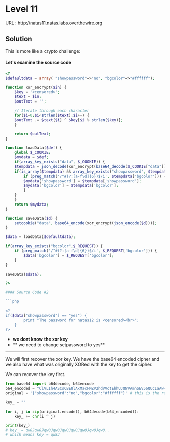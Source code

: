 # Level 11

URL : http://natas11.natas.labs.overthewire.org

## Solution

This is more like  a crypto challenge:

#### Let's examine the source code

```php
<?
$defaultdata = array( "showpassword"=>"no", "bgcolor"=>"#ffffff");

function xor_encrypt($in) {
    $key = '<censored>';
    $text = $in;
    $outText = '';

    // Iterate through each character
    for($i=0;$i<strlen($text);$i++) {
    $outText .= $text[$i] ^ $key[$i % strlen($key)];
    }

    return $outText;
}

function loadData($def) {
    global $_COOKIE;
    $mydata = $def;
    if(array_key_exists("data", $_COOKIE)) {
    $tempdata = json_decode(xor_encrypt(base64_decode($_COOKIE["data"])), true);
    if(is_array($tempdata) && array_key_exists("showpassword", $tempdata) && array_key_exists("bgcolor", $tempdata)) {
        if (preg_match('/^#(?:[a-f\d]{6})$/i', $tempdata['bgcolor'])) {
        $mydata['showpassword'] = $tempdata['showpassword'];
        $mydata['bgcolor'] = $tempdata['bgcolor'];
        }
    }
    }
    return $mydata;
}

function saveData($d) {
    setcookie("data", base64_encode(xor_encrypt(json_encode($d))));
}

$data = loadData($defaultdata);

if(array_key_exists("bgcolor",$_REQUEST)) {
    if (preg_match('/^#(?:[a-f\d]{6})$/i', $_REQUEST['bgcolor'])) {
        $data['bgcolor'] = $_REQUEST['bgcolor'];
    }
}

saveData($data);

?>

#### Source Code #2

```php

<?
if($data["showpassword"] == "yes") {
        print "The password for natas12 is <censored><br>";
    }
?>
```

- **we dont know the xor key**
- ** we need to change setpassword to yes**


---------------------
We will first recover the xor key. We have the base64 encoded cipher and we also have what was originally XORed with the key to get the cipher.

We can recover the key first.

```python
from base64 import b64decode, b64encode
b64_encoded = "ClVLIh4ASCsCBE8lAxMacFMZV2hdVVotEhhUJQNVAmhSEV56QUcIaAw="
original = '{"showpassword":"no","bgcolor":"#ffffff"}' # this is the result on using php's json_encode(array) on the original array in source code 

key_ = ""

for i, j in zip(original.encode(), b64decode(b64_encoded)):
    key_ += chr(i ^ j)

print(key_)
# key_ = qw8Jqw8Jqw8Jqw8Jqw8Jqw8Jqw8Jqw8Jqw8..
# which means key = qw8J
```







